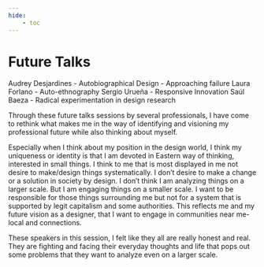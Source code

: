 ```yaml
---
hide:
    - toc
---
```


**Future Talks**
===============


Audrey Desjardines - Autobiographical Design - Approaching failure 
Laura Forlano - Auto-ethnography
Sergio Urueña - Responsive Innovation
Saúl Baeza - Radical experimentation in design research

Through these future talks sessions by several professionals, I have come to rethink what makes me in the way of identifying and visioning my professional future while also thinking about myself.

Especially when I think about my position in the design world, I think my uniqueness or identity is that I am devoted in Eastern way of thinking, interested in small things. I think to me that is most displayed in me not desire to make/design things systematically. I don’t desire to make a change or a solution in society by design. I don’t think I am analyzing things on a larger scale. But I am engaging things on a smaller scale. I want to be responsible for those things surrounding me but not for a system that is supported by legit capitalism and some authorities.
This reflects me and my future vision as a designer, that I want to engage in communities near me- local and connections. 

These speakers in this session, I felt like they all are really honest and real. They are fighting and facing their everyday thoughts and life that pops out some problems that they want to analyze even on a larger scale.  
